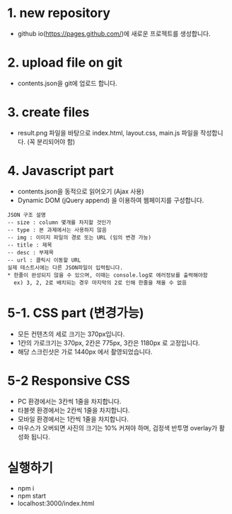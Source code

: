 # 1. new repository
- github io(https://pages.github.com/)에 새로운 프로젝트를 생성합니다.

# 2. upload file on git
- contents.json을 git에 업로드 합니다.

# 3. create files
-  result.png 파일을 바탕으로 index.html, layout.css, main.js 파일을 작성합니다. (꼭 분리되어야 함)

# 4. Javascript part
- contents.json을 동적으로 읽어오기 (Ajax 사용) 
- Dynamic DOM (jQuery append) 을 이용하여 웹페이지를 구성합니다.

```
JSON 구조 설명
-- size : column 몇개를 차지할 것인가
-- type : 본 과제에서는 사용하지 않음
-- img : 이미지 파일의 경로 또는 URL (임의 변경 가능)
-- title : 제목
-- desc : 부제목
-- url : 클릭시 이동할 URL
실제 테스트시에는 다른 JSON파일이 입력됩니다.
* 한줄이 완성되지 않을 수 있으며, 이때는 console.log로 에러정보를 출력해야함
  ex) 3, 2, 2로 배치되는 경우 마지막의 2로 인해 한줄을 채울 수 없음 
```
# 5-1. CSS part (변경가능)
- 모든 컨텐츠의 세로 크기는 370px입니다.
- 1칸의 가로크기는 370px, 2칸은 775px, 3칸은 1180px 로 고정입니다.
- 해당 스크린샷은 가로 1440px 에서 촬영되었습니다.

# 5-2 Responsive CSS
- PC 환경에서는 3칸씩 1줄을 차지합니다.
- 타블렛 환경에서는 2칸씩 1줄을 차지합니다.
- 모바일 환경에서는 1칸씩 1줄을 차지합니다.
- 마우스가 오버되면 사진의 크기는 10% 커져야 하며, 검정색 반투명 overlay가 활성화 됩니다.

# 실행하기
- npm i
- npm start
- localhost:3000/index.html
